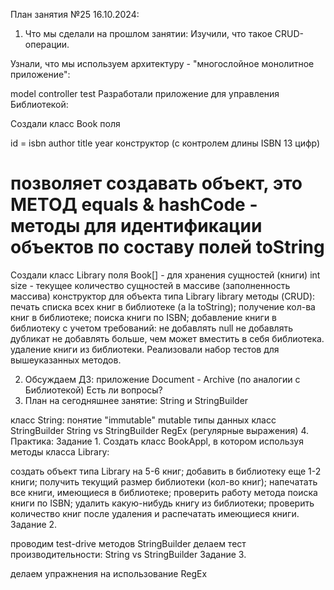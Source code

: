 План занятия №25 16.10.2024:
1. Что мы сделали на прошлом занятии:
   Изучили, что такое CRUD-операции.

Узнали, что мы используем архитектуру - "многослойное монолитное приложение":

model
controller
test
Разработали приложение для управления Библиотекой:

Создали класс Book
поля

id = isbn
author
title
year
конструктор (с контролем длины ISBN 13 цифр)

позволяет создавать объект, это МЕТОД
equals & hashCode - методы для идентификации объектов по составу полей
toString
==================================================

Создали класс Library
поля
Book[] - для хранения сущностей (книги)
int size - текущее количество сущностей в массиве (заполненность массива)
конструктор для объекта типа Library
library
методы (CRUD):
печать списка всех книг в библиотеке (a la toString);
получение кол-ва книг в библиотеке;
поиска книги по ISBN;
добавление книги в библиотеку с учетом требований:
не добавлять null
не добавлять дубликат
не добавлять больше, чем может вместить в себя библиотека.
удаление книги из библиотеки.
Реализовали набор тестов для вышеуказанных методов.

2. Обсуждаем ДЗ:
   приложение Document - Archive (по аналогии с Библиотекой)
   Есть ли вопросы?
3. План на сегодняшнее занятие:
   String и StringBuilder

класс String: понятие "immutable"
mutable типы данных
класс StringBuilder
String vs StringBuilder
RegEx (регулярные выражения)
4. Практика:
   Задание 1. Создать класс BookAppl, в котором используя методы класса Library:

создать объект типа Library на 5-6 книг;
добавить в библиотеку еще 1-2 книги;
получить текущий размер библиотеки (кол-во книг);
напечатать все книги, имеющиеся в библиотеке;
проверить работу метода поиска книги по ISBN;
удалить какую-нибудь книгу из библиотеки;
проверить количество книг после удаления и распечатать имеющиеся книги.
Задание 2.

проводим test-drive методов StringBuilder
делаем тест производительности: String vs StringBuilder
Задание 3.

делаем упражнения на использование RegEx